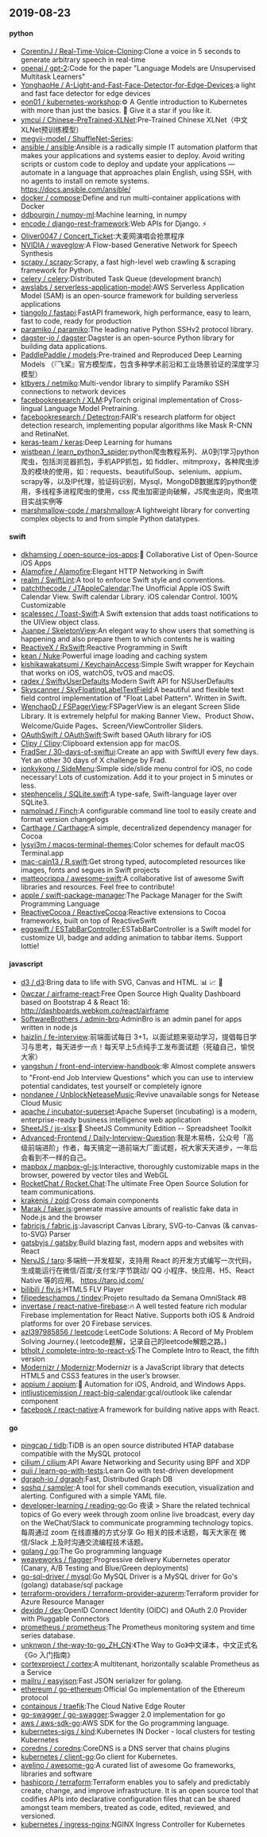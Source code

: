 ## 2019-08-23

#### python
* [CorentinJ / Real-Time-Voice-Cloning](https://github.com/CorentinJ/Real-Time-Voice-Cloning):Clone a voice in 5 seconds to generate arbitrary speech in real-time
* [openai / gpt-2](https://github.com/openai/gpt-2):Code for the paper "Language Models are Unsupervised Multitask Learners"
* [YonghaoHe / A-Light-and-Fast-Face-Detector-for-Edge-Devices](https://github.com/YonghaoHe/A-Light-and-Fast-Face-Detector-for-Edge-Devices):a light and fast face detector for edge devices
* [eon01 / kubernetes-workshop](https://github.com/eon01/kubernetes-workshop):⚙️
A Gentle introduction to Kubernetes with more than just the basics.
🌟
Give it a star if you like it.
* [ymcui / Chinese-PreTrained-XLNet](https://github.com/ymcui/Chinese-PreTrained-XLNet):Pre-Trained Chinese XLNet（中文XLNet预训练模型）
* [megvii-model / ShuffleNet-Series](https://github.com/megvii-model/ShuffleNet-Series):
* [ansible / ansible](https://github.com/ansible/ansible):Ansible is a radically simple IT automation platform that makes your applications and systems easier to deploy. Avoid writing scripts or custom code to deploy and update your applications — automate in a language that approaches plain English, using SSH, with no agents to install on remote systems. https://docs.ansible.com/ansible/
* [docker / compose](https://github.com/docker/compose):Define and run multi-container applications with Docker
* [ddbourgin / numpy-ml](https://github.com/ddbourgin/numpy-ml):Machine learning, in numpy
* [encode / django-rest-framework](https://github.com/encode/django-rest-framework):Web APIs for Django.
⚡️
* [Oliver0047 / Concert_Ticket](https://github.com/Oliver0047/Concert_Ticket):大麦网演唱会抢票程序
* [NVIDIA / waveglow](https://github.com/NVIDIA/waveglow):A Flow-based Generative Network for Speech Synthesis
* [scrapy / scrapy](https://github.com/scrapy/scrapy):Scrapy, a fast high-level web crawling & scraping framework for Python.
* [celery / celery](https://github.com/celery/celery):Distributed Task Queue (development branch)
* [awslabs / serverless-application-model](https://github.com/awslabs/serverless-application-model):AWS Serverless Application Model (SAM) is an open-source framework for building serverless applications
* [tiangolo / fastapi](https://github.com/tiangolo/fastapi):FastAPI framework, high performance, easy to learn, fast to code, ready for production
* [paramiko / paramiko](https://github.com/paramiko/paramiko):The leading native Python SSHv2 protocol library.
* [dagster-io / dagster](https://github.com/dagster-io/dagster):Dagster is an open-source Python library for building data applications.
* [PaddlePaddle / models](https://github.com/PaddlePaddle/models):Pre-trained and Reproduced Deep Learning Models （『飞桨』官方模型库，包含多种学术前沿和工业场景验证的深度学习模型）
* [ktbyers / netmiko](https://github.com/ktbyers/netmiko):Multi-vendor library to simplify Paramiko SSH connections to network devices
* [facebookresearch / XLM](https://github.com/facebookresearch/XLM):PyTorch original implementation of Cross-lingual Language Model Pretraining.
* [facebookresearch / Detectron](https://github.com/facebookresearch/Detectron):FAIR's research platform for object detection research, implementing popular algorithms like Mask R-CNN and RetinaNet.
* [keras-team / keras](https://github.com/keras-team/keras):Deep Learning for humans
* [wistbean / learn_python3_spider](https://github.com/wistbean/learn_python3_spider):python爬虫教程系列、从0到1学习python爬虫，包括浏览器抓包，手机APP抓包，如 fiddler、mitmproxy，各种爬虫涉及的模块的使用，如：requests、beautifulSoup、selenium、appium、scrapy等，以及IP代理，验证码识别，Mysql，MongoDB数据库的python使用，多线程多进程爬虫的使用，css 爬虫加密逆向破解，JS爬虫逆向，爬虫项目实战实例等
* [marshmallow-code / marshmallow](https://github.com/marshmallow-code/marshmallow):A lightweight library for converting complex objects to and from simple Python datatypes.

#### swift
* [dkhamsing / open-source-ios-apps](https://github.com/dkhamsing/open-source-ios-apps):📱
Collaborative List of Open-Source iOS Apps
* [Alamofire / Alamofire](https://github.com/Alamofire/Alamofire):Elegant HTTP Networking in Swift
* [realm / SwiftLint](https://github.com/realm/SwiftLint):A tool to enforce Swift style and conventions.
* [patchthecode / JTAppleCalendar](https://github.com/patchthecode/JTAppleCalendar):The Unofficial Apple iOS Swift Calendar View. Swift calendar Library. iOS calendar Control. 100% Customizable
* [scalessec / Toast-Swift](https://github.com/scalessec/Toast-Swift):A Swift extension that adds toast notifications to the UIView object class.
* [Juanpe / SkeletonView](https://github.com/Juanpe/SkeletonView):An elegant way to show users that something is happening and also prepare them to which contents he is waiting
* [ReactiveX / RxSwift](https://github.com/ReactiveX/RxSwift):Reactive Programming in Swift
* [kean / Nuke](https://github.com/kean/Nuke):Powerful image loading and caching system
* [kishikawakatsumi / KeychainAccess](https://github.com/kishikawakatsumi/KeychainAccess):Simple Swift wrapper for Keychain that works on iOS, watchOS, tvOS and macOS.
* [radex / SwiftyUserDefaults](https://github.com/radex/SwiftyUserDefaults):Modern Swift API for NSUserDefaults
* [Skyscanner / SkyFloatingLabelTextField](https://github.com/Skyscanner/SkyFloatingLabelTextField):A beautiful and flexible text field control implementation of "Float Label Pattern". Written in Swift.
* [WenchaoD / FSPagerView](https://github.com/WenchaoD/FSPagerView):FSPagerView is an elegant Screen Slide Library. It is extremely helpful for making Banner View、Product Show、Welcome/Guide Pages、Screen/ViewController Sliders.
* [OAuthSwift / OAuthSwift](https://github.com/OAuthSwift/OAuthSwift):Swift based OAuth library for iOS
* [Clipy / Clipy](https://github.com/Clipy/Clipy):Clipboard extension app for macOS.
* [FradSer / 30-days-of-swiftui](https://github.com/FradSer/30-days-of-swiftui):Create an app with SwiftUI every few days. Yet an other 30 days of X challenge by Frad.
* [jonkykong / SideMenu](https://github.com/jonkykong/SideMenu):Simple side/slide menu control for iOS, no code necessary! Lots of customization. Add it to your project in 5 minutes or less.
* [stephencelis / SQLite.swift](https://github.com/stephencelis/SQLite.swift):A type-safe, Swift-language layer over SQLite3.
* [namolnad / Finch](https://github.com/namolnad/Finch):A configurable command line tool to easily create and format version changelogs
* [Carthage / Carthage](https://github.com/Carthage/Carthage):A simple, decentralized dependency manager for Cocoa
* [lysyi3m / macos-terminal-themes](https://github.com/lysyi3m/macos-terminal-themes):Color schemes for default macOS Terminal.app
* [mac-cain13 / R.swift](https://github.com/mac-cain13/R.swift):Get strong typed, autocompleted resources like images, fonts and segues in Swift projects
* [matteocrippa / awesome-swift](https://github.com/matteocrippa/awesome-swift):A collaborative list of awesome Swift libraries and resources. Feel free to contribute!
* [apple / swift-package-manager](https://github.com/apple/swift-package-manager):The Package Manager for the Swift Programming Language
* [ReactiveCocoa / ReactiveCocoa](https://github.com/ReactiveCocoa/ReactiveCocoa):Reactive extensions to Cocoa frameworks, built on top of ReactiveSwift
* [eggswift / ESTabBarController](https://github.com/eggswift/ESTabBarController):ESTabBarController is a Swift model for customize UI, badge and adding animation to tabbar items. Support lottie!

#### javascript
* [d3 / d3](https://github.com/d3/d3):Bring data to life with SVG, Canvas and HTML.
📊
📈
🎉
* [0wczar / airframe-react](https://github.com/0wczar/airframe-react):Free Open Source High Quality Dashboard based on Bootstrap 4 & React 16: http://dashboards.webkom.co/react/airframe
* [SoftwareBrothers / admin-bro](https://github.com/SoftwareBrothers/admin-bro):AdminBro is an admin panel for apps written in node.js
* [haizlin / fe-interview](https://github.com/haizlin/fe-interview):前端面试每日 3+1，以面试题来驱动学习，提倡每日学习与思考，每天进步一点！每天早上5点纯手工发布面试题（死磕自己，愉悦大家）
* [yangshun / front-end-interview-handbook](https://github.com/yangshun/front-end-interview-handbook):🕸
Almost complete answers to "Front-end Job Interview Questions" which you can use to interview potential candidates, test yourself or completely ignore
* [nondanee / UnblockNeteaseMusic](https://github.com/nondanee/UnblockNeteaseMusic):Revive unavailable songs for Netease Cloud Music
* [apache / incubator-superset](https://github.com/apache/incubator-superset):Apache Superset (incubating) is a modern, enterprise-ready business intelligence web application
* [SheetJS / js-xlsx](https://github.com/SheetJS/js-xlsx):📗
SheetJS Community Edition -- Spreadsheet Toolkit
* [Advanced-Frontend / Daily-Interview-Question](https://github.com/Advanced-Frontend/Daily-Interview-Question):我是木易杨，公众号「高级前端进阶」作者，每天搞定一道前端大厂面试题，祝大家天天进步，一年后会看到不一样的自己。
* [mapbox / mapbox-gl-js](https://github.com/mapbox/mapbox-gl-js):Interactive, thoroughly customizable maps in the browser, powered by vector tiles and WebGL
* [RocketChat / Rocket.Chat](https://github.com/RocketChat/Rocket.Chat):The ultimate Free Open Source Solution for team communications.
* [krakenjs / zoid](https://github.com/krakenjs/zoid):Cross domain components
* [Marak / faker.js](https://github.com/Marak/faker.js):generate massive amounts of realistic fake data in Node.js and the browser
* [fabricjs / fabric.js](https://github.com/fabricjs/fabric.js):Javascript Canvas Library, SVG-to-Canvas (& canvas-to-SVG) Parser
* [gatsbyjs / gatsby](https://github.com/gatsbyjs/gatsby):Build blazing fast, modern apps and websites with React
* [NervJS / taro](https://github.com/NervJS/taro):多端统一开发框架，支持用 React 的开发方式编写一次代码，生成能运行在微信/百度/支付宝/字节跳动/ QQ 小程序、快应用、H5、React Native 等的应用。 https://taro.jd.com/
* [bilibili / flv.js](https://github.com/bilibili/flv.js):HTML5 FLV Player
* [filipedeschamps / tindev](https://github.com/filipedeschamps/tindev):Projeto resultado da Semana OmniStack #8
* [invertase / react-native-firebase](https://github.com/invertase/react-native-firebase):🔥
A well tested feature rich modular Firebase implementation for React Native. Supports both iOS & Android platforms for over 20 Firebase services.
* [azl397985856 / leetcode](https://github.com/azl397985856/leetcode):LeetCode Solutions: A Record of My Problem Solving Journey.( leetcode题解，记录自己的leetcode解题之路。)
* [btholt / complete-intro-to-react-v5](https://github.com/btholt/complete-intro-to-react-v5):The Complete Intro to React, the fifth version
* [Modernizr / Modernizr](https://github.com/Modernizr/Modernizr):Modernizr is a JavaScript library that detects HTML5 and CSS3 features in the user’s browser.
* [appium / appium](https://github.com/appium/appium):📱
Automation for iOS, Android, and Windows Apps.
* [intljusticemission / react-big-calendar](https://github.com/intljusticemission/react-big-calendar):gcal/outlook like calendar component
* [facebook / react-native](https://github.com/facebook/react-native):A framework for building native apps with React.

#### go
* [pingcap / tidb](https://github.com/pingcap/tidb):TiDB is an open source distributed HTAP database compatible with the MySQL protocol
* [cilium / cilium](https://github.com/cilium/cilium):API Aware Networking and Security using BPF and XDP
* [quii / learn-go-with-tests](https://github.com/quii/learn-go-with-tests):Learn Go with test-driven development
* [dgraph-io / dgraph](https://github.com/dgraph-io/dgraph):Fast, Distributed Graph DB
* [sqshq / sampler](https://github.com/sqshq/sampler):A tool for shell commands execution, visualization and alerting. Configured with a simple YAML file.
* [developer-learning / reading-go](https://github.com/developer-learning/reading-go):Go 夜读 > Share the related technical topics of Go every week through zoom online live broadcast, every day on the WeChat/Slack to communicate programming technology topics. 每周通过 zoom 在线直播的方式分享 Go 相关的技术话题，每天大家在 微信/Slack 上及时沟通交流编程技术话题。
* [golang / go](https://github.com/golang/go):The Go programming language
* [weaveworks / flagger](https://github.com/weaveworks/flagger):Progressive delivery Kubernetes operator (Canary, A/B Testing and Blue/Green deployments)
* [go-sql-driver / mysql](https://github.com/go-sql-driver/mysql):Go MySQL Driver is a MySQL driver for Go's (golang) database/sql package
* [terraform-providers / terraform-provider-azurerm](https://github.com/terraform-providers/terraform-provider-azurerm):Terraform provider for Azure Resource Manager
* [dexidp / dex](https://github.com/dexidp/dex):OpenID Connect Identity (OIDC) and OAuth 2.0 Provider with Pluggable Connectors
* [prometheus / prometheus](https://github.com/prometheus/prometheus):The Prometheus monitoring system and time series database.
* [unknwon / the-way-to-go_ZH_CN](https://github.com/unknwon/the-way-to-go_ZH_CN):《The Way to Go》中文译本，中文正式名《Go 入门指南》
* [cortexproject / cortex](https://github.com/cortexproject/cortex):A multitenant, horizontally scalable Prometheus as a Service
* [mailru / easyjson](https://github.com/mailru/easyjson):Fast JSON serializer for golang.
* [ethereum / go-ethereum](https://github.com/ethereum/go-ethereum):Official Go implementation of the Ethereum protocol
* [containous / traefik](https://github.com/containous/traefik):The Cloud Native Edge Router
* [go-swagger / go-swagger](https://github.com/go-swagger/go-swagger):Swagger 2.0 implementation for go
* [aws / aws-sdk-go](https://github.com/aws/aws-sdk-go):AWS SDK for the Go programming language.
* [kubernetes-sigs / kind](https://github.com/kubernetes-sigs/kind):Kubernetes IN Docker - local clusters for testing Kubernetes
* [coredns / coredns](https://github.com/coredns/coredns):CoreDNS is a DNS server that chains plugins
* [kubernetes / client-go](https://github.com/kubernetes/client-go):Go client for Kubernetes.
* [avelino / awesome-go](https://github.com/avelino/awesome-go):A curated list of awesome Go frameworks, libraries and software
* [hashicorp / terraform](https://github.com/hashicorp/terraform):Terraform enables you to safely and predictably create, change, and improve infrastructure. It is an open source tool that codifies APIs into declarative configuration files that can be shared amongst team members, treated as code, edited, reviewed, and versioned.
* [kubernetes / ingress-nginx](https://github.com/kubernetes/ingress-nginx):NGINX Ingress Controller for Kubernetes
